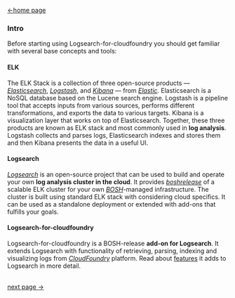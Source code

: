 [<-home page](../README.md)
### Intro

Before starting using Logsearch-for-cloudfoundry you should get familiar with several base concepts and tools:

#### ELK

The ELK Stack is a collection of three open-source products — [_Elasticsearch_](https://www.elastic.co/products/elasticsearch), [_Logstash_](https://www.elastic.co/products/logstash), and [_Kibana_](https://www.elastic.co/products/kibana) — from [_Elastic_](https://www.elastic.co/). 
Elasticsearch is a NoSQL database based on the Lucene search engine. Logstash is a pipeline tool that accepts inputs from various sources, performs different transformations, and exports the data to various targets. Kibana is a visualization layer that works on top of Elasticsearch.
Together, these three products are known as ELK stack and most commonly used in __log analysis__. Logstash collects and parses logs, Elasticsearch indexes and stores them and then Kibana presents the data in a useful UI.

#### Logsearch

[_Logsearch_](http://www.logsearch.io/) is an open-source project that can be used to build and operate your own __log analysis cluster in the cloud__.
It provides [_boshrelease_](https://github.com/cloudfoundry-community/logsearch-boshrelease) of a scalable ELK cluster for your own [_BOSH_](http://bosh.io/)-managed infrastructure. The cluster is built using standard ELK stack with considering cloud specifics. It can be used as a standalone deployment or extended with add-ons that fulfills your goals.

#### Logsearch-for-cloudfoundry

Logsearch-for-cloudfoundry is a BOSH-release __add-on for Logsearch__. It extends Logsearch with functionality of retrieving, parsing, indexing and visualizing logs from [_CloudFoundry_](https://github.com/cloudfoundry) platform. Read about [features](features.md) it adds to Logsearch in more detail.

</br>[next page ->](features.md)
